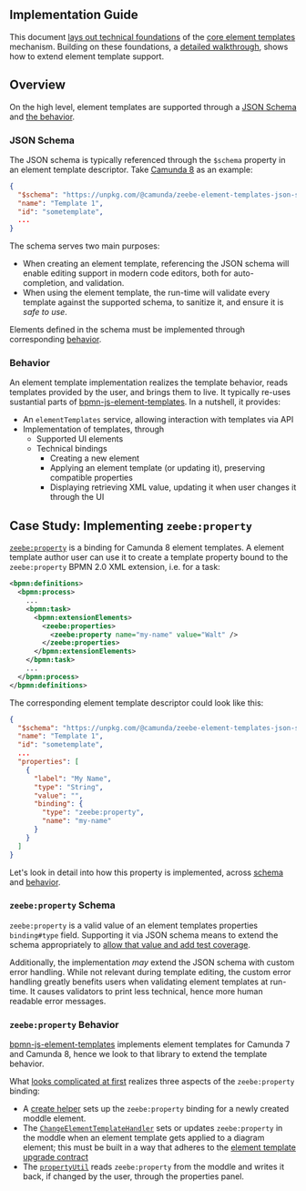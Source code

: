 ## Implementation Guide

This document [lays out technical foundations](#overview) of the [core element templates](../README.md) mechanism. Building on these foundations, a [detailed walkthrough](#case-study-implementing-zeebeproperty), shows how to extend element template support.

## Overview

On the high level, element templates are supported through a [JSON Schema](#json-schema) and [the behavior](#behavior).

### JSON Schema

The JSON schema is typically referenced through the `$schema` property in an element template descriptor. Take [Camunda 8](https://github.com/camunda/element-templates-json-schema) as an example:

```json
{
  "$schema": "https://unpkg.com/@camunda/zeebe-element-templates-json-schema/resources/schema.json",
  "name": "Template 1",
  "id": "sometemplate",
  ...
}
```

The schema serves two main purposes:

* When creating an element template, referencing the JSON schema will enable editing support in modern code editors, both for auto-completion, and validation.
* When using the element template, the run-time will validate every template against the supported schema, to sanitize it, and ensure it is _safe to use_.

Elements defined in the schema must be implemented through corresponding [behavior](#behavior).

### Behavior

An element template implementation realizes the template behavior, reads templates provided by the user, and brings them to live. It typically re-uses sustantial parts of [bpmn-js-element-templates](https://github.com/bpmn-io/bpmn-js-element-templates). In a nutshell, it provides:

  * An `elementTemplates` service, allowing interaction with templates via API
  * Implementation of templates, through
    * Supported UI elements
    * Technical bindings
      * Creating a new element
      * Applying an element template (or updating it), preserving compatible properties
      * Displaying retrieving XML value, updating it when user changes it through the UI

## Case Study: Implementing `zeebe:property`

[`zeebe:property`](https://docs.camunda.io/docs/next/components/modeler/desktop-modeler/element-templates/defining-templates/#zeebeproperty) is a binding for Camunda 8 element templates. A element template author user can use it to create a template property bound to the `zeebe:property` BPMN 2.0 XML extension, i.e. for a task:

```xml
<bpmn:definitions>
  <bpmn:process>
    ...
    <bpmn:task>
      <bpmn:extensionElements>
        <zeebe:properties>
          <zeebe:property name="my-name" value="Walt" />
        </zeebe:properties>
      </bpmn:extensionElements>
    </bpmn:task>
    ...
  </bpmn:process>
</bpmn:definitions>
```

The corresponding element template descriptor could look like this:

```json
{
  "$schema": "https://unpkg.com/@camunda/zeebe-element-templates-json-schema/resources/schema.json",
  "name": "Template 1",
  "id": "sometemplate",
  ...
  "properties": [
    {
      "label": "My Name",
      "type": "String",
      "value": "",
      "binding": {
        "type": "zeebe:property",
        "name": "my-name"
      }
    }
  ]
}
```

Let's look in detail into how this property is implemented, across [schema](#json-schema) and [behavior](#behavior).

### `zeebe:property` Schema

`zeebe:property` is a valid value of an element templates properties `binding#type` field. Supporting it via JSON schema means to extend the schema appropriately to [allow that value and add test coverage](https://github.com/search?q=repo%3Acamunda%2Felement-templates-json-schema+%22zeebe%3Aproperty%22&type=code).

Additionally, the implementation _may_ extend the JSON schema with custom error handling. While not relevant during template editing, the custom error handling greatly benefits users when validating element templates at run-time. It causes validators to print less technical, hence more human readable error messages.

### `zeebe:property` Behavior

[bpmn-js-element-templates](https://github.com/bpmn-io/bpmn-js-element-templates) implements element templates for Camunda 7 and Camunda 8, hence we look to that library to extend the template behavior.

What [looks complicated at first](https://github.com/search?q=repo%3Abpmn-io%2Fbpmn-js-element-templates+%22zeebe%3Aproperty%22&type=code) realizes three aspects of the `zeebe:property` binding:

* A [create helper](https://github.com/search?q=repo%3Abpmn-io%2Fbpmn-js-element-templates+%22zeebe%3Aproperty%22+path%3Asrc%2Fcloud-element-templates%2Fcreate%2FZeebePropertiesProvider.js&type=code) sets up the `zeebe:property` binding for a newly created moddle element.
* The [`ChangeElementTemplateHandler`](https://github.com/search?q=repo%3Abpmn-io%2Fbpmn-js-element-templates+%22zeebe%3Aproperty%22+path%3Asrc%2Fcloud-element-templates%2Fcmd%2FChangeElementTemplateHandler.js&type=code) sets or updates `zeebe:property` in the moddle when an element template gets applied to a diagram element; this must be built in a way that adheres to the [element template upgrade contract]()
* The [`propertyUtil`](https://github.com/search?q=repo%3Abpmn-io%2Fbpmn-js-element-templates+%22zeebe%3Aproperty%22+path%3Asrc%2Fcloud-element-templates%2Futil%2FpropertyUtil.js&type=code) reads `zeebe:property` from the moddle and writes it back, if changed by the user, through the properties panel.